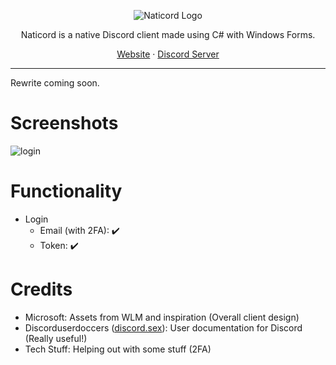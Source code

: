 <p align="center">
  <picture>
    <source media="(prefers-color-scheme: dark)" srcset="https://github.com/user-attachments/assets/f688e553-ca56-4c1b-af2d-385766540ad6" />
    <source media="(prefers-color-scheme: light)" srcset="https://github.com/user-attachments/assets/72f612cb-6b3e-4d9e-b9df-a5480d624ba2" />
    <img src="https://github.com/user-attachments/assets/72f612cb-6b3e-4d9e-b9df-a5480d624ba2" alt="Naticord Logo" />
  </picture>
</p>

<p align="center">Naticord is a native Discord client made using C# with Windows Forms.</p>

<p align="center">
 <a href="https://naticord.lol">Website</a> · <a href="https://discord.com/invite/Hr7tC837ZW">Discord Server</a>
</p>

---

Rewrite coming soon.

# Screenshots 
![login](https://github.com/user-attachments/assets/ba4b761c-80d4-4192-ba51-d2e9a2f9311c)

# Functionality
- Login
  - Email (with 2FA): ✔️
  - Token: ✔️
# Credits
- Microsoft: Assets from WLM and inspiration (Overall client design)
- Discorduserdoccers ([discord.sex](https://discord.sex)): User documentation for Discord (Really useful!)
- Tech Stuff: Helping out with some stuff (2FA)
